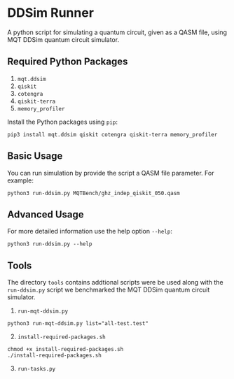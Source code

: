 # DDSim Runner

A python script for simulating a quantum circuit, given as a QASM file, using MQT DDSim quantum circuit simulator.

## Required Python Packages 
1. `mqt.ddsim`
2. `qiskit`
3. `cotengra`
4. `qiskit-terra`
5. `memory_profiler`

Install the Python packages using `pip`:

    pip3 install mqt.ddsim qiskit cotengra qiskit-terra memory_profiler

## Basic Usage

You can run simulation by provide the script a QASM file parameter. For example:

``
python3 run-ddsim.py MQTBench/ghz_indep_qiskit_050.qasm 
``

## Advanced Usage

For more detailed information use the help option `--help`:

``
python3 run-ddsim.py --help
``

## Tools

The directory `tools` contains addtional scripts were be used along with the `run-ddsim.py` script we benchmarked the MQT DDSim quantum circuit simulator.

1. `run-mqt-ddsim.py`

``
python3 run-mqt-ddsim.py list="all-test.test"
``

2. `install-required-packages.sh`

```
chmod +x install-required-packages.sh
./install-required-packages.sh
```

3. `run-tasks.py` 
